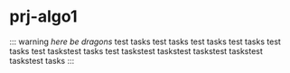 # prj-algo1


::: warning
*here be dragons*
test tasks test tasks test tasks test tasks test tasks test taskstest tasks
test taskstest taskstest taskstest taskstest taskstest tasks 
:::

